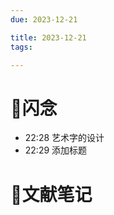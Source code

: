 ```yaml
---
due: 2023-12-21 

title: 2023-12-21
tags:

---
```


# 📖闪念
- 22:28 艺术字的设计
- 22:29 添加标题







# 📒文献笔记






